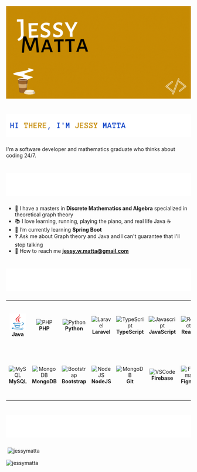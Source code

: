 <img src="./assets/newbanner.gif"/>

# <img src="./assets/name.png"/>
I'm a software developer and mathematics graduate who thinks about coding 24/7.</h3>


# <img src="./assets/aboutme.gif"/>
- 🎲 I have a masters in **Discrete Mathematics and Algebra** specialized in theoretical graph theory
- 📚 I love learning, running, playing the piano, and real life Java ☕ <!-- <img align="right" src="./plane.gif" width=150px height=150px/>-->
- 📗 I’m currently learning **Spring Boot**
- ❓ Ask me about Graph theory and Java and I can't guarantee that I'll stop talking
- 📧 How to reach me **jessy.w.matta@gmail.com**
 


# <img src="./assets/languages.gif"/>
<table>
  <tr>
    <td align="center" height="130" width="130">
      <img
        src="https://raw.githubusercontent.com/devicons/devicon/master/icons/java/java-original.svg"
        width="45"
        height="45"
        alt="Java"
      />
      <br /><strong>Java</strong>
    </td>
    <td align="center" height="130" width="130">
      <img
        src="https://cdn.jsdelivr.net/gh/devicons/devicon/icons/php/php-original.svg"
        width="45"
        height="45"
        alt="PHP"
      />
      <br /><strong>PHP</strong>
    </td>
    <td align="center" height="130" width="130">
      <img
        src="https://cdn.jsdelivr.net/gh/devicons/devicon/icons/python/python-original.svg"
        width="45"
        height="45"
        alt="Python"
      />
      <br /><strong>Python</strong>
    </td>
    <td align="center" height="130" width="130">
      <img
        src="https://cdn.jsdelivr.net/gh/devicons/devicon/icons/laravel/laravel-plain.svg"
        width="45"
        height="45"
        alt="Laravel"
      />
      <br /><strong>Laravel<strong>
    </td>
    <td align="center" height="130" width="130">
      <img
        src="https://cdn.jsdelivr.net/gh/devicons/devicon/icons/typescript/typescript-original.svg"
        width="45"
        height="45"
        alt="TypeScript"
      />
      <br /><strong>TypeScript</strong>
    </td>
      <td align="center" height="130" width="130">
      <img
        src="https://cdn.jsdelivr.net/gh/devicons/devicon/icons/javascript/javascript-plain.svg"
        width="45"
        height="45"
        alt="Javascript"
      />
      <br /><strong>JavaScript</strong>
    </td>
    <td align="center" height="130" width="130">
      <img src="https://cdn.jsdelivr.net/gh/devicons/devicon/icons/react/react-original.svg"
        width="45"
        height="45"
        alt="React"
      />
      <br /><strong>React</strong>
    </td>
        <td align="center" height="130" width="130">
      <img
        src="https://cdn.jsdelivr.net/gh/devicons/devicon/icons/electron/electron-original.svg"
        width="45"
        height="45"
        alt="Electron"
      />
      <br /><strong>Electron</strong>
    </td>
  </tr>
  
  <tr>
     <td align="center" height="130" width="130">
      <img
        src="https://cdn.jsdelivr.net/gh/devicons/devicon/icons/mysql/mysql-original.svg"
        width="45"
        height="45"
        alt="MySQL"
      />
      <br /><strong>MySQL</strong>
    </td>
    <td align="center" height="130" width="130">
      <img
        src="https://cdn.jsdelivr.net/gh/devicons/devicon/icons/mongodb/mongodb-original.svg"
        width="45"
        height="45"
        alt="MongoDB"
      />
      <br /><strong>MongoDB</strong>
      </td>
    <td align="center" height="130" width="130">
      <img
        src="https://cdn.jsdelivr.net/gh/devicons/devicon/icons/bootstrap/bootstrap-original.svg"
        width="45"
        height="45"
        alt="Bootstrap"
      />
      <br /><strong>Bootstrap</strong>
    </td>
    <td align="center" height="130" width="130">
      <img
        src="https://cdn.jsdelivr.net/gh/devicons/devicon/icons/nodejs/nodejs-original-wordmark.svg"
        width="45"
        height="45"
        alt="NodeJS"
      />
      <br /><strong>NodeJS</strong>
    </td>
    <td align="center" height="130" width="130">
      <img
        src="https://www.vectorlogo.zone/logos/git-scm/git-scm-icon.svg"
        width="45"
        height="45"
        alt="MongoDB"
      />
      <br /><strong>Git</strong>
    </td>
    <td align="center" height="130" width="130">
      <img
        src="https://cdn.jsdelivr.net/gh/devicons/devicon/icons/firebase/firebase-plain-wordmark.svg"
        width="45"
        height="45"
        alt="VSCode"
      />
      <br /><strong>Firebase</strong>
      </td>
    <td align="center" height="130" width="130">
      <img
        src="https://cdn.jsdelivr.net/gh/devicons/devicon/icons/figma/figma-original.svg"
        width="45"
        height="45"
        alt="Figma"
      />
      <br /><strong>Figma</strong>
    </td>
    <td align="center" height="130" width="130">
      <img
        src="https://www.vectorlogo.zone/logos/getpostman/getpostman-icon.svg"
        width="45"
        height="45"
        alt="Postman"
      />
      <br /><strong>Postman</strong>
    </td>
  </tr>
</table>

<!-- <p align="left"> <a href="https://www.w3schools.com/cpp/" target="_blank" rel="noreferrer"> <img src="https://raw.githubusercontent.com/devicons/devicon/master/icons/cplusplus/cplusplus-original.svg" alt="cplusplus" width="40" height="40"/> </a> <a href="https://git-scm.com/" target="_blank" rel="noreferrer"> <img src="https://www.vectorlogo.zone/logos/git-scm/git-scm-icon.svg" alt="git" width="40" height="40"/> </a> <a href="https://www.java.com" target="_blank" rel="noreferrer"> <img src="https://raw.githubusercontent.com/devicons/devicon/master/icons/java/java-original.svg" alt="java" width="40" height="40"/> </a> <a href="https://www.python.org" target="_blank" rel="noreferrer"> <img src="https://raw.githubusercontent.com/devicons/devicon/master/icons/python/python-original.svg" alt="python" width="40" height="40"/> </a> </p> -->

# <img src="./assets/stats.gif"/>
<p>&nbsp;<img align="center" src="https://github-readme-stats.vercel.app/api?username=jessymatta&show_icons=true&locale=en" alt="jessymatta" /></p>

<p><img align="center" src="https://github-readme-streak-stats.herokuapp.com/?user=jessymatta&" alt="jessymatta" /></p>
